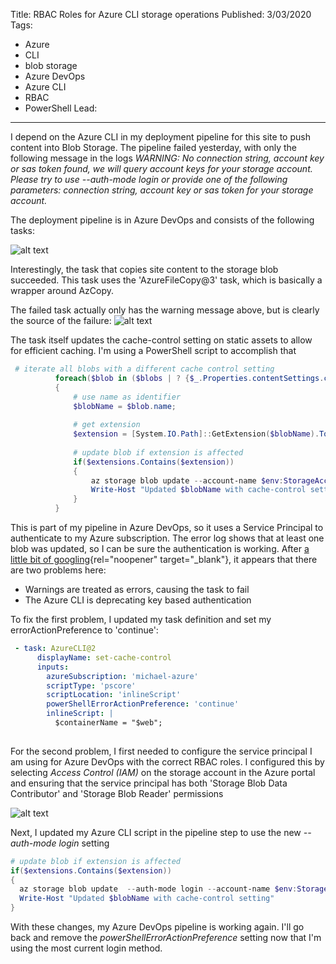 Title: RBAC Roles for Azure CLI storage operations
Published: 3/03/2020
Tags: 
  - Azure
  - CLI
  - blob storage
  - Azure DevOps
  - Azure CLI
  - RBAC
  - PowerShell
Lead: 
---

I depend on the Azure CLI in my deployment pipeline for this site to push content into Blob Storage. The pipeline failed yesterday, with only the following message in the logs *WARNING: No connection string, account key or sas token found, we will query account keys for your storage account. Please try to use --auth-mode login or provide one of the following parameters: connection string, account key or sas token for your storage account.*

The deployment pipeline is in Azure DevOps and consists of the following tasks:

![alt text](/images/deploy-pipeline-tasks.png "screenshot of azure devops deployment pipeline task listing")

Interestingly, the task that copies site content to the storage blob succeeded. This task uses the 'AzureFileCopy@3' task, which is basically a wrapper around AzCopy. 

The failed task actually only has the warning message above, but is clearly the source of the failure: 
![alt text](/images/set-cache-control-fail.png "screenshot of azure devops log error message")

The task itself updates the cache-control setting on static assets to allow for efficient caching. I'm using a PowerShell script to accomplish that
```powershell
 # iterate all blobs with a different cache control setting
          foreach($blob in ($blobs | ? {$_.Properties.contentSettings.cacheControl -notlike $contentCacheControl}))
          {
              # use name as identifier
              $blobName = $blob.name;
          
              # get extension
              $extension = [System.IO.Path]::GetExtension($blobName).ToLower();
           
              # update blob if extension is affected
              if($extensions.Contains($extension))
              {
                  az storage blob update --account-name $env:StorageAccountName --container-name $env:StorageContainer --name $blobName --content-cache-control $contentCacheControl
                  Write-Host "Updated $blobName with cache-control setting" 
              }
          }
``` 

This is part of my pipeline in Azure DevOps, so it uses a Service Principal to authenticate to my Azure subscription. The error log shows that at least one blob was updated, so I can be sure the authentication is working. After [a little bit of googling](https://github.com/Azure/azure-cli/issues/12242){rel="noopener" target="_blank"}, it appears that there are two problems here:

* Warnings are treated as errors, causing the task to fail
* The Azure CLI is deprecating key based authentication

To fix the first problem, I updated my task definition and set my errorActionPreference to 'continue':

```yaml
 - task: AzureCLI@2
      displayName: set-cache-control
      inputs:
        azureSubscription: 'michael-azure'
        scriptType: 'pscore'
        scriptLocation: 'inlineScript'
        powerShellErrorActionPreference: 'continue'
        inlineScript: |
          $containerName = "$web";
          
```

For the second problem, I first needed to configure the service principal I am using for Azure DevOps with the correct RBAC roles. I configured this by selecting *Access Control (IAM)* on the storage account in the Azure portal and ensuring that the service principal has both 'Storage Blob Data Contributor' and 'Storage Blob Reader' permissions

![alt text](/images/storage-iam-sp.png "screenshot of azure portal IAM permissions")

Next, I updated my Azure CLI script in the pipeline step to use the new *--auth-mode login* setting

```powershell
# update blob if extension is affected
if($extensions.Contains($extension))
{
  az storage blob update  --auth-mode login --account-name $env:StorageAccountName --container-name $env:StorageContainer --name $blobName --content-cache-control $contentCacheControl
  Write-Host "Updated $blobName with cache-control setting" 
}
```

With these changes, my Azure DevOps pipeline is working again. I'll go back and remove the *powerShellErrorActionPreference* setting now that I'm using the most current login method. 